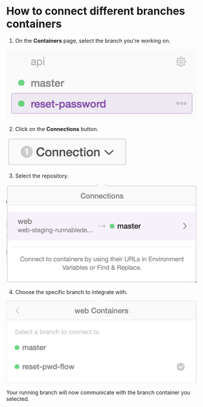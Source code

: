 # How to connect different branches containers

1. On the **Containers** page, select the branch you're working on.

  ![Branch container](/images/new-branch-container.png)

2. Click on the **Connections** button.

  ![Connections button](/images/connections-button.png)

3. Select the repository.

  ![Connections - repository](/images/connections-repo.png)

4. Choose the specific branch to integrate with.

  ![Connections - branch](/images/connections-branch.png)

Your running branch will now communicate with the branch container you selected.
